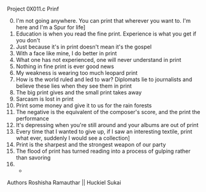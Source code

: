 Project 0X011.c Prinf

0. I'm not going anywhere. You can print that wherever you want to. I'm here and I'm a Spur for life]
1. Education is when you read the fine print. Experience is what you get if you don't
2. Just because it's in print doesn't mean it's the gospel
3. With a face like mine, I do better in print
4. What one has not experienced, one will never understand in print
5. Nothing in fine print is ever good news
6. My weakness is wearing too much leopard print
7. How is the world ruled and led to war? Diplomats lie to journalists and believe these lies when they see them in print
8. The big print gives and the small print takes away
9. Sarcasm is lost in print
10. Print some money and give it to us for the rain forests
11. The negative is the equivalent of the composer's score, and the print the performance
12. It's depressing when you're still around and your albums are out of print
13. Every time that I wanted to give up, if I saw an interesting textile, print what ever, suddenly I would see a collection]
14. Print is the sharpest and the strongest weapon of our party
15. The flood of print has turned reading into a process of gulping rather than savoring
16. *

Authors Roshisha Ramauthar || Huckiel Sukai
